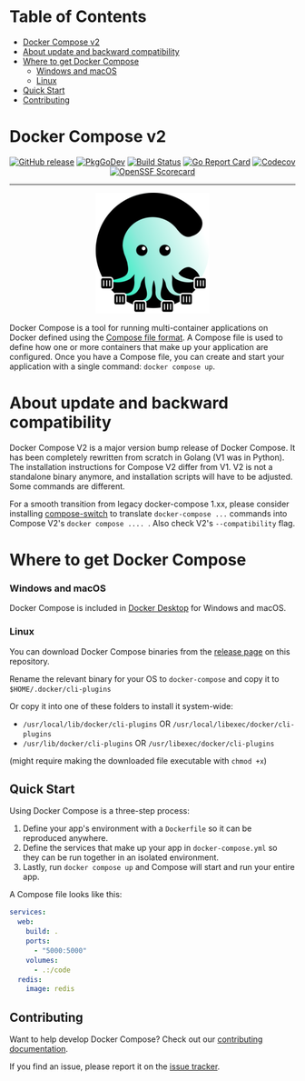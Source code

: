 # Table of Contents
- [Docker Compose v2](#docker-compose-v2)
- [About update and backward compatibility](#about-update-and-backward-compatibility)
- [Where to get Docker Compose](#where-to-get-docker-compose)
    + [Windows and macOS](#windows-and-macos)
    + [Linux](#linux)
- [Quick Start](#quick-start)
- [Contributing](#contributing)
# Docker Compose v2
<p align="center">
    <a href="https://github.com/docker/compose/releases/latest"><img src="https://img.shields.io/github/release/docker/compose.svg?style=flat-square" alt="GitHub release"></a>
    <a href="https://pkg.go.dev/github.com/docker/compose/v2"><img src="https://img.shields.io/badge/go.dev-docs-007d9c?style=flat-square&logo=go&logoColor=white" alt="PkgGoDev"></a>
    <a href="https://github.com/docker/compose/actions?query=workflow%3Aci"><img src="https://img.shields.io/static/v1?label=ci&message=actions&color=green&logo=github" alt="Build Status"></a>
    <a href="https://goreportcard.com/report/github.com/docker/compose/v2"><img src="https://goreportcard.com/badge/github.com/docker/compose/v2?style=flat-square" alt="Go Report Card"></a>
    <a href="https://codecov.io/gh/docker/compose"><img src="https://codecov.io/gh/docker/compose/branch/master/graph/badge.svg?token=HP3K4Y4ctu" alt="Codecov"></a>
    <a href="https://api.securityscorecards.dev/projects/github.com/docker/compose"><img src="https://api.securityscorecards.dev/projects/github.com/docker/compose/badge" alt="OpenSSF Scorecard"></a>
</p>
<hr>
<p align="center">
    <img src="logo.png?raw=true" alt="Docker Compose">
</p>

Docker Compose is a tool for running multi-container applications on Docker
defined using the [Compose file format](https://compose-spec.io).
A Compose file is used to define how one or more containers that make up
your application are configured.
Once you have a Compose file, you can create and start your application with a
single command: `docker compose up`.

# About update and backward compatibility

Docker Compose V2 is a major version bump release of Docker Compose. It has been completely rewritten from scratch in Golang (V1 was in Python). The installation instructions for Compose V2 differ from V1. V2 is not a standalone binary anymore, and installation scripts will have to be adjusted. Some commands are different.

For a smooth transition from legacy docker-compose 1.xx, please consider installing [compose-switch](https://github.com/docker/compose-switch) to translate `docker-compose ...` commands into Compose V2's `docker compose .... `. Also check V2's `--compatibility` flag.

# Where to get Docker Compose

### Windows and macOS

Docker Compose is included in
[Docker Desktop](https://www.docker.com/products/docker-desktop)
for Windows and macOS.

### Linux

You can download Docker Compose binaries from the
[release page](https://github.com/docker/compose/releases) on this repository.

Rename the relevant binary for your OS to `docker-compose` and copy it to `$HOME/.docker/cli-plugins`

Or copy it into one of these folders to install it system-wide:

* `/usr/local/lib/docker/cli-plugins` OR `/usr/local/libexec/docker/cli-plugins`
* `/usr/lib/docker/cli-plugins` OR `/usr/libexec/docker/cli-plugins`

(might require making the downloaded file executable with `chmod +x`)


Quick Start
-----------

Using Docker Compose is a three-step process:
1. Define your app's environment with a `Dockerfile` so it can be
   reproduced anywhere.
2. Define the services that make up your app in `docker-compose.yml` so
   they can be run together in an isolated environment.
3. Lastly, run `docker compose up` and Compose will start and run your entire
   app.

A Compose file looks like this:

```yaml
services:
  web:
    build: .
    ports:
      - "5000:5000"
    volumes:
      - .:/code
  redis:
    image: redis
```

Contributing
------------

Want to help develop Docker Compose? Check out our
[contributing documentation](CONTRIBUTING.md).

If you find an issue, please report it on the
[issue tracker](https://github.com/docker/compose/issues/new/choose).
